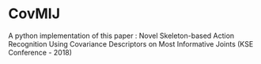 # CovMIJ
A python implementation of this paper : Novel Skeleton-based Action Recognition Using
Covariance Descriptors on Most Informative Joints (KSE Conference - 2018)

